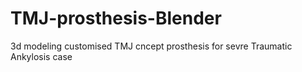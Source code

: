 # TMJ-prosthesis-Blender
3d modeling customised TMJ cncept prosthesis for sevre Traumatic Ankylosis case

